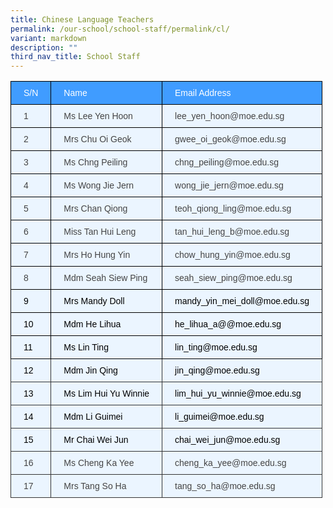 ```yaml
---
title: Chinese Language Teachers
permalink: /our-school/school-staff/permalink/cl/
variant: markdown
description: ""
third_nav_title: School Staff
---
```

<style type="text/css">
.tg  {border-collapse:collapse;border-color:#9ABAD9;border-spacing:0;}
.tg td{background-color:#EBF5FF;border-color:#9ABAD9;border-style:solid;border-width:1px;color:#444;
  font-family:Arial, sans-serif;font-size:14px;overflow:hidden;padding:10px 20px;word-break:normal;}
.tg th{background-color:#409cff;border-color:#9ABAD9;border-style:solid;border-width:1px;color:#fff;
  font-family:Arial, sans-serif;font-size:14px;font-weight:normal;overflow:hidden;padding:10px 20px;word-break:normal;}
.tg .tg-quyf{border-color:#343434;color:#000000;text-align:left;vertical-align:top}
.tg .tg-73oq{border-color:#000000;text-align:left;vertical-align:top}
.tg .tg-0a7q{border-color:#000000;text-align:left;vertical-align:middle}
.tg .tg-pjk6{border-color:#000000;color:#000000;text-align:left;vertical-align:top}
.tg .tg-ur59{border-color:#343434;text-align:left;vertical-align:top}
</style>
<table class="tg">
<thead>
  <tr>
    <th class="tg-73oq">S/N</th>
    <th class="tg-73oq">Name</th>
    <th class="tg-73oq">Email Address </th>
  </tr>
</thead>
<tbody>
  <tr>
    <td class="tg-73oq">1</td>
    <td class="tg-73oq">Ms Lee Yen Hoon</td>
    <td class="tg-73oq">lee_yen_hoon@moe.edu.sg</td>
  </tr>
  <tr>
    <td class="tg-0a7q">2</td>
    <td class="tg-73oq">Mrs Chu Oi Geok</td>
    <td class="tg-73oq">gwee_oi_geok@moe.edu.sg</td>
  </tr>
  <tr>
    <td class="tg-0a7q">3</td>
    <td class="tg-0a7q">Ms Chng Peiling</td>
    <td class="tg-73oq">chng_peiling@moe.edu.sg</td>
  </tr>
  <tr>
    <td class="tg-73oq">4</td>
    <td class="tg-73oq">Ms Wong Jie Jern</td>
    <td class="tg-73oq">wong_jie_jern@moe.edu.sg</td>
  </tr>
  <tr>
    <td class="tg-73oq">5</td>
    <td class="tg-73oq">Mrs Chan Qiong</td>
    <td class="tg-73oq">teoh_qiong_ling@moe.edu.sg</td>
  </tr>
  <tr>
    <td class="tg-73oq">6</td>
    <td class="tg-73oq">Miss Tan Hui Leng</td>
    <td class="tg-73oq">tan_hui_leng_b@moe.edu.sg</td>
  </tr>
  <tr>
    <td class="tg-73oq">7</td>
    <td class="tg-73oq">Mrs Ho Hung Yin</td>
    <td class="tg-73oq">chow_hung_yin@moe.edu.sg</td>
  </tr>
  <tr>
    <td class="tg-73oq">8</td>
    <td class="tg-73oq">Mdm Seah Siew Ping</td>
    <td class="tg-73oq">seah_siew_ping@moe.edu.sg</td>
  </tr>
  <tr>
    <td class="tg-pjk6">9</td>
    <td class="tg-pjk6">Mrs Mandy Doll</td>
    <td class="tg-pjk6">mandy_yin_mei_doll@moe.edu.sg</td>
  </tr>
  <tr>
    <td class="tg-pjk6">10</td>
    <td class="tg-pjk6">Mdm He Lihua</td>
    <td class="tg-pjk6">he_lihua_a@@moe.edu.sg</td>
  </tr>
  <tr>
    <td class="tg-pjk6">11</td>
    <td class="tg-pjk6">Ms Lin Ting</td>
    <td class="tg-pjk6">lin_ting@moe.edu.sg</td>
  </tr>
  <tr>
    <td class="tg-quyf">12</td>
    <td class="tg-quyf">Mdm Jin Qing</td>
    <td class="tg-quyf">jin_qing@moe.edu.sg</td>
  </tr>
  <tr>
    <td class="tg-quyf">13</td>
    <td class="tg-quyf">Ms Lim Hui Yu Winnie</td>
    <td class="tg-quyf">lim_hui_yu_winnie@moe.edu.sg</td>
  </tr>
  <tr>
    <td class="tg-quyf">14</td>
    <td class="tg-quyf">Mdm Li Guimei</td>
    <td class="tg-quyf">li_guimei@moe.edu.sg</td>
  </tr>
  <tr>
    <td class="tg-quyf">15</td>
    <td class="tg-quyf">Mr Chai Wei Jun</td>
    <td class="tg-quyf">chai_wei_jun@moe.edu.sg</td>
  </tr>
  <tr>
    <td class="tg-ur59">16</td>
    <td class="tg-ur59">Ms Cheng Ka Yee</td>
    <td class="tg-ur59">cheng_ka_yee@moe.edu.sg</td>
  </tr>
  <tr>
    <td class="tg-ur59">17</td>
    <td class="tg-ur59">Mrs Tang So Ha</td>
    <td class="tg-ur59">tang_so_ha@moe.edu.sg</td>
  </tr>
</tbody>
</table>